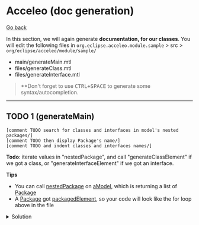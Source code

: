 # Acceleo (doc generation)

[Go back](../index.md#td8---code-generation)

In this section, we will again generate **documentation, for our classes**. You will edit the following files in `org.eclipse.acceleo.module.sample` > src > `org/eclipse/acceleo/module/sample/`

* main/generateMain.mtl
* files/generateClass.mtl
* files/generateInterface.mtl

> **Don't forget to use <kbd>CTRL+SPACE</kbd> to generate some syntax/autocompletion.

<hr class="sl">

## TODO 1 (generateMain)

```none
[comment TODO search for classes and interfaces in model's nested packages/]
[comment TODO then display Package's name/]
[comment TODO and indent classes and interfaces names/]
```

**Todo**: iterate values in "nestedPackage", and call "generateClassElement" if we got a class, or "generateInterfaceElement" if we got an interface.

**Tips**

* You can call [nestedPackage](https://download.eclipse.org/modeling/mdt/uml2/javadoc/2.1.1/org/eclipse/uml2/uml/Package.html#getNestedPackages()) on [aModel](https://download.eclipse.org/modeling/mdt/uml2/javadoc/2.1.1/org/eclipse/uml2/uml/Model.html), which is returning a list of [Package](https://download.eclipse.org/modeling/mdt/uml2/javadoc/2.1.1/org/eclipse/uml2/uml/Package.html)
* A [Package](https://download.eclipse.org/modeling/mdt/uml2/javadoc/2.1.1/org/eclipse/uml2/uml/Package.html) got [packagedElement](https://download.eclipse.org/modeling/mdt/uml2/javadoc/2.1.1/org/eclipse/uml2/uml/Package.html#getPackagedElements()), so your code will look like the for loop above in the file

<details class="details-e">
<summary>Solution</summary>

Don't forget to import

```
[import org::eclipse::acceleo::module::sample::files::generateInterface/]
```

Then the code is

```java
[comment DONE search for classes and interfaces in model's nested packages/]
[for (p : Package | aModel.nestedPackage->sortedBy(name))]
	[comment DONE then display Package's name/]
	Package [p.name/]
	[comment DONE and indent classes and interfaces names/]
	[for (c : Class | p.packagedElement->filter(Class)->sortedBy(name))]
		[generateClassElement(c)/]
	[/for]
	[for (i : Interface | p.packagedElement->filter(Interface)->sortedBy(name))]
		[generateInterfaceElement(i)/]
	[/for]
[/for]
```
</details>